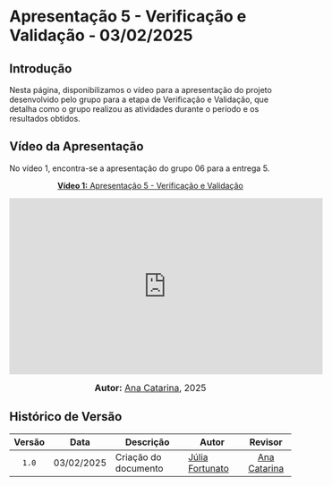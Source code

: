 # Apresentação 5 - Verificação e Validação - 03/02/2025

## Introdução

Nesta página, disponibilizamos o vídeo para a apresentação do projeto desenvolvido pelo grupo para a etapa de Verificação e Validação, que detalha como o grupo realizou as atividades durante o período e os resultados obtidos.

## Vídeo da Apresentação

No vídeo 1, encontra-se a apresentação do grupo 06 para a entrega 5.

<div align="center">

<p style="text-align: center"><a href="https://youtu.be/Q0Vtr-Kz4LY?si=F0nGqptUnf28Q2hF" target="blanket"><b>Vídeo 1:</b> Apresentação 5 - Verificação e Validação </a></p>

<iframe width="560" height="315" src="https://www.youtube.com/embed/Q0Vtr-Kz4LY?si=F0nGqptUnf28Q2hF" title="YouTube video player" frameborder="0" allow="accelerometer; autoplay; clipboard-write; encrypted-media; gyroscope; picture-in-picture; web-share" referrerpolicy="strict-origin-when-cross-origin" allowfullscreen></iframe>

<font size="3"><p style="text-align: center"><b>Autor:</b> <a href="https://github.com/an4catarina">Ana Catarina</a>, 2025</p></font>

</div >

## Histórico de Versão

| Versão | Data       | Descrição            | Autor                                                 |                        Revisor                        |
| :----: | ---------- | -------------------- | ----------------------------------------------------- | :---------------------------------------------------: |
| `1.0`  | 03/02/2025 | Criação do documento | [Júlia Fortunato](https://github.com/julia-fortunato) |    [Ana Catarina](https://github.com/an4catarina)     |
